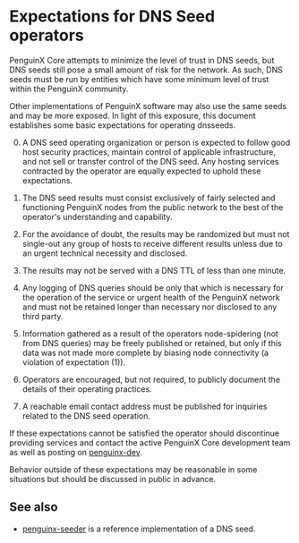 Expectations for DNS Seed operators
====================================

PenguinX Core attempts to minimize the level of trust in DNS seeds,
but DNS seeds still pose a small amount of risk for the network.
As such, DNS seeds must be run by entities which have some minimum
level of trust within the PenguinX community.

Other implementations of PenguinX software may also use the same
seeds and may be more exposed. In light of this exposure, this
document establishes some basic expectations for operating dnsseeds.

0. A DNS seed operating organization or person is expected to follow good
host security practices, maintain control of applicable infrastructure,
and not sell or transfer control of the DNS seed. Any hosting services
contracted by the operator are equally expected to uphold these expectations.

1. The DNS seed results must consist exclusively of fairly selected and
functioning PenguinX nodes from the public network to the best of the
operator's understanding and capability.

2. For the avoidance of doubt, the results may be randomized but must not
single-out any group of hosts to receive different results unless due to an
urgent technical necessity and disclosed.

3. The results may not be served with a DNS TTL of less than one minute.

4. Any logging of DNS queries should be only that which is necessary
for the operation of the service or urgent health of the PenguinX
network and must not be retained longer than necessary nor disclosed
to any third party.

5. Information gathered as a result of the operators node-spidering
(not from DNS queries) may be freely published or retained, but only
if this data was not made more complete by biasing node connectivity
(a violation of expectation (1)).

6. Operators are encouraged, but not required, to publicly document the
details of their operating practices.

7. A reachable email contact address must be published for inquiries
related to the DNS seed operation.

If these expectations cannot be satisfied the operator should
discontinue providing services and contact the active PenguinX
Core development team as well as posting on
[penguinx-dev](https://groups.google.com/forum/#!forum/penguinx-dev).

Behavior outside of these expectations may be reasonable in some
situations but should be discussed in public in advance.

See also
----------
- [penguinx-seeder](https://github.com/pooler/penguinx-seeder) is a reference implementation of a DNS seed.
